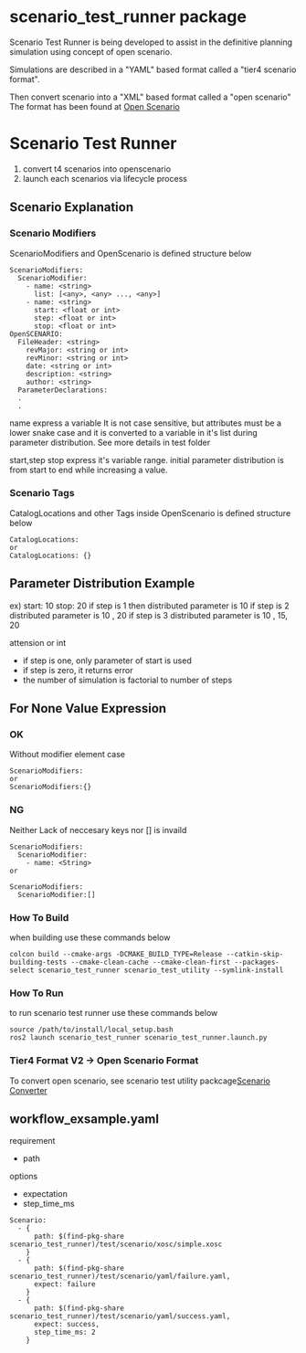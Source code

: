 # scenario_test_runner package

Scenario Test Runner is being developed to assist in the definitive planning
simulation using concept of open scenario.

Simulations are described in a "YAML" based format called a "tier4 scenario format".

Then convert scenario into a "XML" based format called a "open scenario" The format has been found at [Open Scenario](http://www.openscenario.org/)


# Scenario Test Runner

1. convert t4 scenarios into openscenario
2. launch each scenarios via lifecycle process

## Scenario Explanation

### Scenario Modifiers
ScenarioModifiers and OpenScenario is defined structure below
```
ScenarioModifiers:
  ScenarioModifier:
    - name: <string>
      list: [<any>, <any> ..., <any>]
    - name: <string>
      start: <float or int>
      step: <float or int>
      stop: <float or int>
OpenSCENARIO:
  FileHeader: <string>
    revMajor: <string or int>
    revMinor: <string or int>
    date: <string or int>
    description: <string>
    author: <string>
  ParameterDeclarations: 
  .
  .
```
name express a variable It is not case sensitive, but attributes must be a lower snake case and it is converted to a variable in it's list during parameter distribution.
See more details in test folder

start,step stop express it's variable range.
initial parameter distribution is from start to end while increasing a value.


### Scenario Tags
CatalogLocations and other Tags inside OpenScenario is defined structure below
```
CatalogLocations:
or
CatalogLocations: {}
```


## Parameter Distribution Example
ex)
start: 10
stop: 20
if step is 1 then distributed parameter is 10
if step is 2 distributed parameter is 10 , 20
if step is 3 distributed parameter is 10 , 15, 20

attension or int
- if step is one, only parameter of start is used
- if step is zero, it returns error
- the number of simulation is factorial to number of  steps

## For None Value Expression

### OK
Without modifier element case
```
ScenarioModifiers:
or
ScenarioModifiers:{}
```

### NG
Neither Lack of neccesary keys nor [] is invaild
```
ScenarioModifiers:
  ScenarioModifier:
    - name: <String>
or

ScenarioModifiers:
  ScenarioModifier:[]
```


### How To Build
when building use these commands below
```
colcon build --cmake-args -DCMAKE_BUILD_TYPE=Release --catkin-skip-building-tests --cmake-clean-cache --cmake-clean-first --packages-select scenario_test_runner scenario_test_utility --symlink-install
```


### How To Run
to run scenario test runner use these commands below
```
source /path/to/install/local_setup.bash
ros2 launch scenario_test_runner scenario_test_runner.launch.py
```


### Tier4 Format V2 -> Open Scenario Format

To convert open scenario, see scenario test utility packcage[Scenario Converter](https://github.com/tier4/scenario_simulator.auto/tree/master/scenario_test_utility)


## workflow_exsample.yaml

requirement
- path

options
- expectation
- step_time_ms


```
Scenario:
  - {
      path: $(find-pkg-share scenario_test_runner)/test/scenario/xosc/simple.xosc
    }
  - {
      path: $(find-pkg-share scenario_test_runner)/test/scenario/yaml/failure.yaml,
      expect: failure
    }
  - {
      path: $(find-pkg-share scenario_test_runner)/test/scenario/yaml/success.yaml,
      expect: success,
      step_time_ms: 2
    }
```
